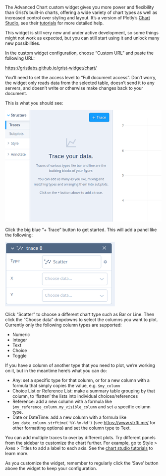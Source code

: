 The Advanced Chart custom widget gives you more power and flexibility than Grist’s built-in charts, offering a wide variety of chart types as well as increased control over styling and layout. It’s a version of Plotly’s [Chart Studio](https://chart-studio.plotly.com/), see their [tutorials](https://plotly.com/chart-studio-help/tutorials/) for more detailed help.

This widget is still very new and under active development, so some things might not work as expected, but you can still start using it and unlock many new possibilities.

In the custom widget configuration, choose “Custom URL” and paste the following URL:

https://gristlabs.github.io/grist-widget/chart/

You’ll need to set the access level to “Full document access”. Don’t worry, the widget only reads data from the selected table, doesn’t send it to any servers, and doesn’t write or otherwise make changes back to your document.

This is what you should see:

![Trace your data](./images/Screenshot%20from%202023-10-06%2013-51-47.png)

Click the big blue “+ Trace” button to get started. This will add a panel like the following:

![trace 0, Type: Scatter](./images/Screenshot%20from%202023-10-06%2013-54-38.png)

Click “Scatter” to choose a different chart type such as Bar or Line. Then click the “Choose data” dropdowns to select the columns you want to plot. Currently only the following column types are supported:

* Numeric
* Integer
* Text
* Choice
* Toggle

If you have a column of another type that you need to plot, we’re working on it, but in the meantime here’s what you can do:

* Any: set a specific type for that column, or for a new column with a formula that simply copies the value, e.g. `$my_column`
* Choice List or Reference List: make a summary table grouping by that column, to ‘flatten’ the lists into individual choices/references
* Reference: add a new column with a formula like `$my_reference_column.my_visible_column` and set a specific column type.
* Date or DateTime: add a new column with a formula like `$my_date_column.strftime('%Y-%m-%d')` (see https://www.strfti.me/ for other formatting options) and set the column type to Text.

You can add multiple traces to overlay different plots. Try different panels from the sidebar to customize the chart further. For example, go to Style > Axes > Titles to add a label to each axis. See the [chart studio tutorials](https://plotly.com/chart-studio-help/tutorials/) to learn more.

As you customize the widget, remember to regularly click the ‘Save’ button above the widget to keep your configuration.
